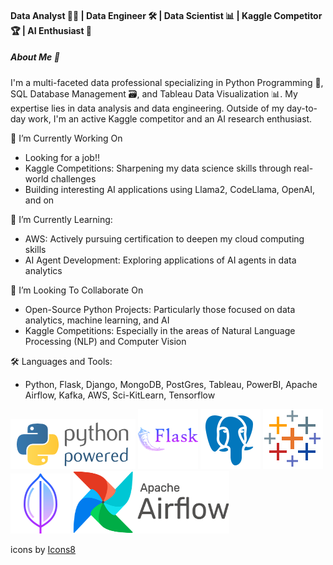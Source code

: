 #### Data Analyst 👨‍💻 | Data Engineer 🛠️ | Data Scientist 📊 | Kaggle Competitor 🏆 | AI Enthusiast 🤖

##### About Me 📝
I'm a multi-faceted data professional specializing in Python Programming 🐍, SQL Database Management 🗃️, and Tableau Data Visualization 📊. My expertise lies in data analysis and data engineering. Outside of my day-to-day work, I'm an active Kaggle competitor and an AI research enthusiast.

🔭 I’m Currently Working On
- Looking for a job!! 
- Kaggle Competitions: Sharpening my data science skills through real-world challenges
- Building interesting AI applications using Llama2, CodeLlama, OpenAI, and on

🌱 I’m Currently Learning:
- AWS: Actively pursuing certification to deepen my cloud computing skills
- AI Agent Development: Exploring applications of AI agents in data analytics

👯 I’m Looking To Collaborate On
- Open-Source Python Projects: Particularly those focused on data analytics, machine learning, and AI
- Kaggle Competitions: Especially in the areas of Natural Language Processing (NLP) and Computer Vision

🛠️ Languages and Tools:
- Python, Flask, Django, MongoDB, PostGres, Tableau, PowerBI, Apache Airflow, Kafka, AWS, Sci-KitLearn, Tensorflow 

![Python](./assets/python-powered-w-200x80.png)
![Flask](./assets/icons8-flask-96.png)
![PostgreSQL](./assets/icons8-postgresql-96.png)
![Tableau](./assets/icons8-tableau-software-96.png)
![MongoDB](./assets/icons8-mongo-db-96.png)
<img src="./assets/resized_airflow-1.png" alt="Airflow" width="250" height="100">


<a target="_blank" href="https://icons8.com/icon/Rc0Xn5AtE8kX/python"></a> icons by <a target="_blank" href="https://icons8.com">Icons8</a>



